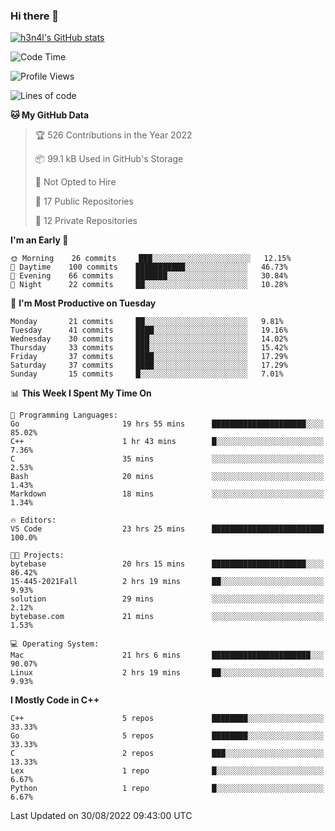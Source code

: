 ### Hi there 👋

[![h3n4l's GitHub stats](https://github-readme-stats.vercel.app/api?username=h3n4l&count_private=true&show_icons=true&theme=radical)](https://github.com/h3n4l/github-readme-stats)

<!--START_SECTION:waka-->
![Code Time](http://img.shields.io/badge/Code%20Time-629%20hrs%2048%20mins-blue)

![Profile Views](http://img.shields.io/badge/Profile%20Views-1-blue)

![Lines of code](https://img.shields.io/badge/From%20Hello%20World%20I%27ve%20Written-43%20Thousand%20lines%20of%20code-blue)

**🐱 My GitHub Data** 

> 🏆 526 Contributions in the Year 2022
 > 
> 📦 99.1 kB Used in GitHub's Storage 
 > 
> 🚫 Not Opted to Hire
 > 
> 📜 17 Public Repositories 
 > 
> 🔑 12 Private Repositories  
 > 
**I'm an Early 🐤** 

```text
🌞 Morning    26 commits     ███░░░░░░░░░░░░░░░░░░░░░░   12.15% 
🌆 Daytime    100 commits    ███████████░░░░░░░░░░░░░░   46.73% 
🌃 Evening    66 commits     ███████░░░░░░░░░░░░░░░░░░   30.84% 
🌙 Night      22 commits     ██░░░░░░░░░░░░░░░░░░░░░░░   10.28%

```
📅 **I'm Most Productive on Tuesday** 

```text
Monday       21 commits     ██░░░░░░░░░░░░░░░░░░░░░░░   9.81% 
Tuesday      41 commits     ████░░░░░░░░░░░░░░░░░░░░░   19.16% 
Wednesday    30 commits     ███░░░░░░░░░░░░░░░░░░░░░░   14.02% 
Thursday     33 commits     ███░░░░░░░░░░░░░░░░░░░░░░   15.42% 
Friday       37 commits     ████░░░░░░░░░░░░░░░░░░░░░   17.29% 
Saturday     37 commits     ████░░░░░░░░░░░░░░░░░░░░░   17.29% 
Sunday       15 commits     █░░░░░░░░░░░░░░░░░░░░░░░░   7.01%

```


📊 **This Week I Spent My Time On** 

```text
💬 Programming Languages: 
Go                       19 hrs 55 mins      █████████████████████░░░░   85.02% 
C++                      1 hr 43 mins        █░░░░░░░░░░░░░░░░░░░░░░░░   7.36% 
C                        35 mins             ░░░░░░░░░░░░░░░░░░░░░░░░░   2.53% 
Bash                     20 mins             ░░░░░░░░░░░░░░░░░░░░░░░░░   1.43% 
Markdown                 18 mins             ░░░░░░░░░░░░░░░░░░░░░░░░░   1.34%

🔥 Editors: 
VS Code                  23 hrs 25 mins      █████████████████████████   100.0%

🐱‍💻 Projects: 
bytebase                 20 hrs 15 mins      █████████████████████░░░░   86.42% 
15-445-2021Fall          2 hrs 19 mins       ██░░░░░░░░░░░░░░░░░░░░░░░   9.93% 
solution                 29 mins             ░░░░░░░░░░░░░░░░░░░░░░░░░   2.12% 
bytebase.com             21 mins             ░░░░░░░░░░░░░░░░░░░░░░░░░   1.53%

💻 Operating System: 
Mac                      21 hrs 6 mins       ██████████████████████░░░   90.07% 
Linux                    2 hrs 19 mins       ██░░░░░░░░░░░░░░░░░░░░░░░   9.93%

```

**I Mostly Code in C++** 

```text
C++                      5 repos             ████████░░░░░░░░░░░░░░░░░   33.33% 
Go                       5 repos             ████████░░░░░░░░░░░░░░░░░   33.33% 
C                        2 repos             ███░░░░░░░░░░░░░░░░░░░░░░   13.33% 
Lex                      1 repo              █░░░░░░░░░░░░░░░░░░░░░░░░   6.67% 
Python                   1 repo              █░░░░░░░░░░░░░░░░░░░░░░░░   6.67%

```



 Last Updated on 30/08/2022 09:43:00 UTC
<!--END_SECTION:waka-->

